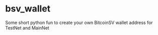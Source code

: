 # bsv_wallet
Some short python fun to create your own BitcoinSV wallet address for TestNet and MainNet

